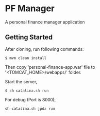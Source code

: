 # PF Manager
A personal finance manager application

## Getting Started

After cloning, run following commands:

```
$ mvn clean install
```

Then copy 'personal-finance-app.war' file to '<TOMCAT_HOME>/webapps/' folder.

Start the server,

```
$ sh catalina.sh run
```
For debug (Port is 8000),
```
sh catalina.sh jpda run
```
